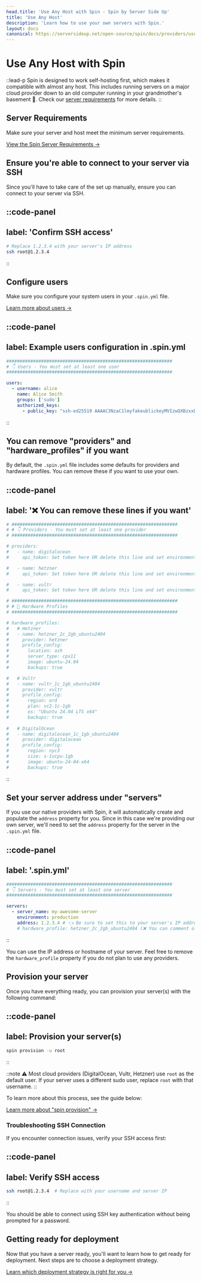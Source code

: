```yaml
---
head.title: 'Use Any Host with Spin - Spin by Server Side Up'
title: 'Use Any Host'
description: 'Learn how to use your own servers with Spin.'
layout: docs
canonical: https://serversideup.net/open-source/spin/docs/providers/use-any-host
---
```


# Use Any Host with Spin
::lead-p
Spin is designed to work self-hosting first, which makes it compatible with almost any host. This includes running servers on a major cloud provider down to an old computer running in your grandmother's basement 🤠. Check our [server requirements](/docs/server-configuration/server-requirements) for more details.
::

## Server Requirements
Make sure your server and host meet the minimum server requirements.

[View the Spin Server Requirements →](/docs/server-configuration/server-requirements)

## Ensure you're able to connect to your server via SSH
Since you'll have to take care of the set up manually, ensure you can connect to your server via SSH.

::code-panel
---
label: 'Confirm SSH access'
---
```bash
# Replace 1.2.3.4 with your server's IP address
ssh root@1.2.3.4
```
::

## Configure users
Make sure you configure your system users in your `.spin.yml` file.

[Learn more about users →](/docs/server-configuration/spin-yml-usage#users)

::code-panel
---
label: Example users configuration in .spin.yml
---
```yaml
##############################################################
# 👇 Users - You must set at least one user
##############################################################

users:
  - username: alice
    name: Alice Smith
    groups: ['sudo']
    authorized_keys:
      - public_key: "ssh-ed25519 AAAAC3NzaC1lmyfakeublickeyMVIzwQXBzxxD9b8Erd1FKVvu alice"
```
::

## You can remove "providers" and "hardware_profiles" if you want
By default, the `.spin.yml` file includes some defaults for providers and hardware profiles. You can remove these if you want to use your own.

::code-panel
---
label: '❌ You can remove these lines if you want'
---
```yaml
# ##############################################################
# # 👇 Providers - You must set at least one provider
# ##############################################################

# providers:
#   - name: digitalocean
#     api_token: Set token here OR delete this line and set environment variable DO_API_TOKEN

#   - name: hetzner
#     api_token: Set token here OR delete this line and set environment variable HCLOUD_TOKEN

#   - name: vultr
#     api_token: Set token here OR delete this line and set environment variable VULTR_API_KEY

# ##############################################################
# # 🤖 Hardware Profiles
# ##############################################################

# hardware_profiles:
#   # Hetzner
#   - name: hetzner_2c_2gb_ubuntu2404
#     provider: hetzner
#     profile_config:
#       location: ash
#       server_type: cpx11
#       image: ubuntu-24.04
#       backups: true

#   # Vultr
#   - name: vultr_1c_1gb_ubuntu2404
#     provider: vultr
#     profile_config:
#       region: ord
#       plan: vc2-1c-1gb
#       os: "Ubuntu 24.04 LTS x64"
#       backups: true
  
#   # DigitalOcean
#   - name: digitalocean_1c_1gb_ubuntu2404
#     provider: digitalocean
#     profile_config:
#       region: nyc3
#       size: s-1vcpu-1gb
#       image: ubuntu-24-04-x64
#       backups: true
```
::

## Set your server address under "servers"
If you use our native providers with Spin, it will automatically create and populate the `address` property for you. Since in this case we're providing our own server, we'll need to set the `address` property for the server in the `.spin.yml` file.

::code-panel
---
label: '.spin.yml'
---
```yaml
##############################################################
# 👇 Servers - You must set at least one server
##############################################################

servers:
  - server_name: my-awesome-server
    environment: production
    address: 1.2.3.4 # 👈 Be sure to set this to your server's IP address or DNS hostname
    # hardware_profile: hetzner_2c_2gb_ubuntu2404 (❌ You can comment or delete this line out)
```
::

You can use the IP address or hostname of your server. Feel free to remove the `hardware_profile` property if you do not plan to use any providers.

## Provision your server
Once you have everything ready, you can provision your server(s) with the following command:

::code-panel
---
label: Provision your server(s)
---
```bash
spin provision -u root
```
::

::note
⚠️ Most cloud providers (DigitalOcean, Vultr, Hetzner) use `root` as the default user. If your server uses a different sudo user, replace `root` with that username.
::

To learn more about this process, see the guide below:

[Learn more about "spin provision" →](/docs/command-reference/provision)

### Troubleshooting SSH Connection
If you encounter connection issues, verify your SSH access first:

::code-panel
---
label: Verify SSH access
---
```bash
ssh root@1.2.3.4  # Replace with your username and server IP
```
::

You should be able to connect using SSH key authentication without being prompted for a password.

## Getting ready for deployment
Now that you have a server ready, you'll want to learn how to get ready for deployment. Next steps are to choose a deployment strategy.

[Learn which deployment strategy is right for you →](/docs/deployment/choosing-a-deployment-strategy)
